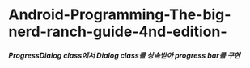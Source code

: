 # Android-Programming-The-big-nerd-ranch-guide-4nd-edition-

##### ProgressDialog class에서 Dialog class를 상속받아 progress bar를 구현
